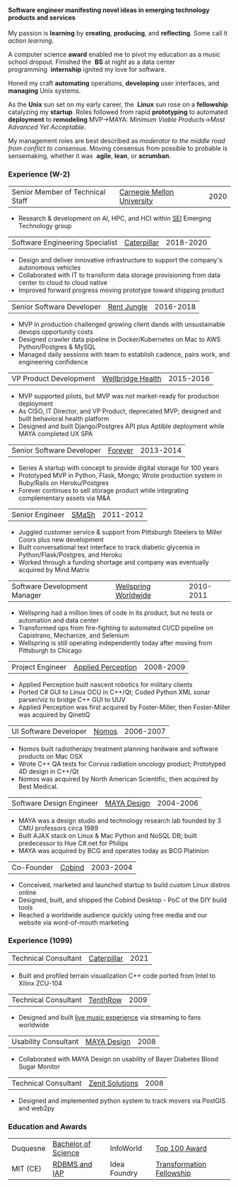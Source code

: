 <h4>Software engineer manifesting novel ideas in emerging technology products and services&nbsp;&nbsp;<a title="Consensus on David" href="https://www.linkedin.com/in/davidthewatson/details/recommendations/?profileUrn=urn%25253Ali%25253Afsd_profile%25253AACoAAAAXcOEBi-yauHTCxj3C7DCSjyXqWa7Zqkw&tabIndex=0&detailScreenTabIndex=0"><i class="fa fa-solid fa-comment"></i></a></h4>
<p>My passion is <strong>learning</strong> by <strong>creating</strong>, <strong>producing</strong>, and <strong>reflecting</strong>. Some call it <em>action learning</em>.</p>
A computer science <strong>award</strong> enabled me to pivot my education as a music school dropout. 
Finished the&nbsp;&nbsp;<strong>BS</strong> at night as a data center programming&nbsp;&nbsp;<strong>internship</strong> ignited my love for software. 
</p>
<p>
Honed my craft <strong>automating</strong> operations, <strong>developing</strong> user interfaces, and <strong>managing</strong> Unix systems. 
</p>
<p>
As the <strong>Unix</strong> sun set on my early career, the&nbsp;&nbsp;<strong>Linux</strong> sun rose on a <strong>fellowship</strong> catalyzing my <strong>startup</strong>.
Roles followed from rapid <strong>prototyping</strong> to automated <strong>deployment</strong> to <strong>remodeling</strong> MVP&#x2192;MAYA: <em>Minimum Viable Products</em>&#x2192;<em>Most Advanced Yet Acceptable</em>.
</p>
<p>
My management roles are best described as <em>moderator to the middle road from conflict to consensus</em>. Moving consensus from possible to probable is sensemaking, whether it was&nbsp;&nbsp;<strong>agile</strong>, <strong>lean</strong>, or <strong>scrumban</strong>.

<h3>Experience (W-2)</h3>

<table class="experience">
<tbody>
<tr><td>Senior Member of Technical Staff</td><td><a href="https://www.cmu.edu/">Carnegie Mellon University</a></td><td>2020</td>
</tr>
</table>
<p>
<ul>
<li>Research &amp development on AI, HPC, and HCI within <a href="https://www.sei.cmu.edu/">SEI</a> Emerging Technology group</li>
</ul>
</p>
<table class="experience">
<tbody>
<tr><td>Software Engineering Specialist</td><td><a href="https://en.wikipedia.org/wiki/Caterpillar_Inc.">Caterpillar</a></td><td>2018-2020</td>
</tr>
</table>
<p>
<ul><li>Design and deliver innovative infrastructure to support the company's autonomous vehicles</li>
<li>Collaborated with IT to transform data storage provisioning from data center to cloud to cloud native</li> 
<li>Improved forward progress moving prototype toward shipping product</li></ul>
</p>

<table class="experience">
<tbody>
<tr><td>Senior Software Developer</td><td><a href="https://en.wikipedia.org/wiki/RealPage">Rent Jungle</a></td><td>2016-2018</td>
</tr>
</table>
<p>
<ul><li>MVP in production challenged growing client dands with unsustainable devops opportunity costs</li>
<li>Designed crawler data pipeline in Docker/Kubernetes on Mac to AWS Python/Postgres &amp; MySQL</li>
<li>Managed daily sessions with team to establish cadence, pairs work, and engineering confidence</li></ul>
</p>
<table class="experience">
<tbody>
<tr><td>VP Product Development</td><td><a href="http://www.wellbridgehealth.com/licensing">Wellbridge Health</a></td><td>2015-2016</td>
</tr>
</table>
<p>
<ul><li>MVP supported pilots, but MVP was not market-ready for production deployment</li>
<li>As CISO, IT Director, and VP Product, deprecated MVP; designed and built behavioral health platform</li>
<li>Designed and built Django/Postgres API plus Aptible deployment while MAYA completed UX SPA</li></ul>
</p>
<table class="experience">
<tbody>
<tr><td>Senior Software Developer</td><td><a href="https://en.wikipedia.org/wiki/Forever_(website)">Forever</a></td><td>2013-2014</td>
</tr>
</table>
<p>
<ul><li>Series A startup with concept to provide digital storage for 100 years</li>
<li> Prototyped MVP in Python, Flask, Mongo; Wrote production system in Ruby/Rails on Heroku/Postgres</li>
<li>Forever continues to sell storage product while integrating complementary assets via M&amp;A</li>
</ul>
</p>
<table class="experience">
<tbody>
<tr><td>Senior Engineer</td><td><a href="https://www.crunchbase.com/organization/smash-technologies">SMaSh</a></td><td>2011-2012</td>
</tr>
</table>
<p>
<ul><li>Juggled customer service &amp; support from Pittsburgh Steelers to Miller Coors plus new development</li>
<li>Built conversational text interface to track diabetic glycemia in Python/Flask/Postgres, and Heroku</li>
<li>Worked through a funding shortage and company was eventually acquired by Mind Matrix</li></ul>
</p>
<table id="wellspring" class="experience">
<tbody>
<tr><td>Software Development Manager</td><td><a href="https://en.wikipedia.org/wiki/Wellspring_Worldwide">Wellspring Worldwide</a></td><td>2010-2011</td>
</tr>
</table>
<p>
<ul><li>Wellspring had a million lines of code in its product, but no tests or automation and data center</li>
<li>Transformed ops from fire-fighting to automated CI/CD pipeline on Capistrano, Mechanize, and Selenium</li>
<li>Wellspring is still operating independently today after moving from Pittsburgh to Chicago</li></ul>
</p>
<table class="experience">
<tbody>
<tr><td>Project Engineer</td><td><a href="https://www.qinetiq.com/en/what-we-do/services-and-products/talon-medium-sized-tactical-robot">Applied Perception</a></td ><td>2008-2009</td>
</tr>
</table>
<p>
<ul><li>Applied Perception built nascent robotics for military clients</li>
<li>Ported C# GUI to Linux OCU in C++/Qt; Coded Python XML sonar parser/viz to bridge C++ GUI to UUV</li>
<li>Applied Perception was first acquired by Foster-Miller, then Foster-Miller was acquired by QinetiQ</li></ul>
</p>
<table class="experience">
<tbody>
<tr><td>UI Software Developer</td><td><a href="http://www.nomos.com/pdf/BN_MB_Corvus_MSF0003_R1_06142016.pdf">Nomos</a></td><td>2006-2007</td>
</tr>
</table>
<p>
<ul><li>Nomos built radiotherapy treatment planning hardware and software products on Mac OSX</li>
<li>Wrote C++ QA tests for Corvus radiation oncology product; Prototyped 4D design in C++/Qt</li>
<li>Nomos was acquired by North American Scientific, then acquired by Best Medical.</li></ul>
</p>
<table class="experience">
<tbody>
<tr><td>Software Design Engineer</td><td><a href="https://rakelearning.org/organization/maya-design/">MAYA Design</a></td><td>2004-2006</td>
</tr>
</table>
<p>
<ul><li>MAYA was a design studio and technology research lab founded by 3 CMU professors circa 1989</li>
<li>Built AJAX stack on Linux & Mac Python and NoSQL DB; built predecessor to Hue C#.net for Philips</li>
<li>MAYA was acquired by BCG and operates today as BCG Platinion</li></ul>
</p>
<table class="experience">
<tbody>
<tr><td>Co-Founder</td><td><a href="https://no.wikipedia.org/wiki/Cobind_Desktop">Cobind</a></td><td>2003-2004</td>
</tr>
</table>
<p>
<ul><li>Conceived, marketed and launched startup to build custom Linux distros online</li>
<li>Designed, built, and shipped the Cobind Desktop - PoC of the DIY build tools</li>
<li>Reached a worldwide audience quickly using free media and our website via word-of-mouth marketing</li>
</ul>
</p>
<h3 id="short-term-experience">Experience (1099)</h3>
<table class="experience">
<tbody>
<tr><td>Technical Consultant</td><td><a href="https://en.wikipedia.org/wiki/Caterpillar_Inc.">Caterpillar</a></td><td>2021</td>
</tr>
</table>
<p>
<ul><li>Built and profiled terrain visualization C++ code ported from Intel to Xilinx ZCU-104</li></ul>
</p>
<table class="experience">
<tbody>
<tr><td>Technical Consultant</td><td><a href="https://www.youtube.com/user/TenthRowConcerts">TenthRow</a></td><td>2009</td>
</tr>
</table>
<p>
<ul><li>Designed and built <a href="https://www.youtube.com/user/TenthRowConcerts?app=desktop">live music experience</a> via streaming to fans worldwide</li></ul>
</p>
<table class="experience">
<tbody>
<tr><td>Usability Consultant</td><td><a href="https://www.fastcompany.com/1279088/inside-maya-designs-innovation-boot-camps">MAYA Design</a></td><td>2008</td>
</tr>
</table>
<p>
<ul><li>Collaborated with MAYA Design on usability of Bayer Diabetes Blood Sugar Monitor</li></ul>
</p>
<table class="experience">
<tbody>
<tr><td>Technical Consultant</td><td><a href="http://movarker.com/pdf/Zenit_whitepaper.pdf">Zenit Solutions</a></td><td>2008</td>
</tr>
</table>
<p>
<ul><li>Designed and implemented python system to track movers via PostGIS and web2py</li></ul>
</p>
<h3>Education and Awards</h3>
<p>
<table class="education">
<tr><td>Duquesne</td><td><a href="https://www.duq.edu/academics/colleges-and-schools/business/index.php?school=Palumbo-Donahue+School+of+Business">Bachelor of Science</a></td>
<td>InfoWorld</b></td><td><a href="https://books.google.com/books?id=oDYEAAAAMBAJ&lpg=PA20&vq=u-form&pg=PA20#v=onepage&q=u-form&f=false">Top 100 Award</a></td></tr>
<tr><td>MIT (CE)<td><a href="https://philip.greenspun.com/teaching/rdbms-iap-2015">RDBMS and IAP</a></td><td>Idea Foundry</b></td><td><a href="https://www.ideafoundry.org/about#:~:text=Our%20initial%20program%2C%20The%20Transformational%20Fellowship%2C%20has%20evolved%20into%20our%20Impact%20Innovation%20Program%20and%20its%20portfolio%20has%20grown%20and%20created%20impact%20throughout%20the%20world.">Transformation Fellowship</a></td></tr>
</table>
</p>